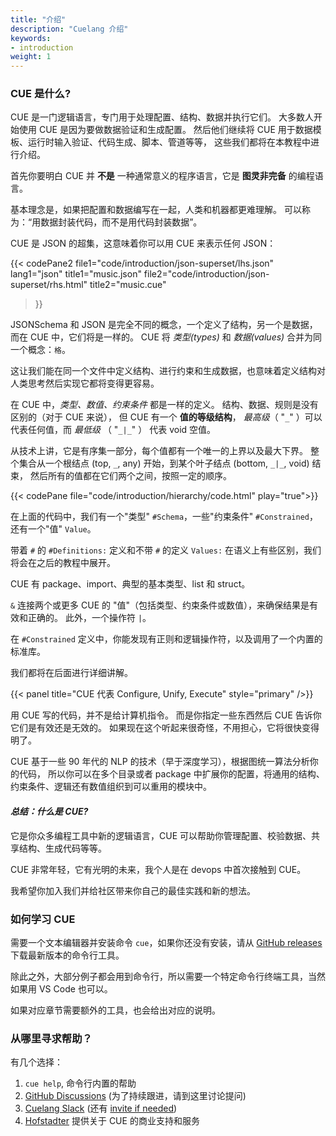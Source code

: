 ```yaml
---
title: "介绍"
description: "Cuelang 介绍"
keywords:
- introduction
weight: 1
---
```




### CUE 是什么?

CUE 是一门逻辑语言，专门用于处理配置、结构、数据并执行它们。
大多数人开始使用 CUE 是因为要做数据验证和生成配置。
然后他们继续将 CUE 用于数据模板、运行时输入验证、代码生成、脚本、管道等等，
这些我们都将在本教程中进行介绍。

首先你要明白 CUE 并 __不是__ 一种通常意义的程序语言，它是 __图灵非完备__ 的编程语言。

基本理念是，如果把配置和数据编写在一起，人类和机器都更难理解。
可以称为：“用数据封装代码，而不是用代码封装数据”。

CUE 是 JSON 的超集，这意味着你可以用 CUE 来表示任何 JSON：

{{< codePane2
  file1="code/introduction/json-superset/lhs.json" lang1="json" title1="music.json"
  file2="code/introduction/json-superset/rhs.html" title2="music.cue"
>}}

JSONSchema 和 JSON 是完全不同的概念，一个定义了结构，另一个是数据，而在 CUE 中，它们将是一样的。
CUE 将 _类型(types)_ 和 _数据(values)_ 合并为同一个概念：`格`。

这让我们能在同一个文件中定义结构、进行约束和生成数据，也意味着定义结构对人类思考然后实现它都将变得更容易。

在 CUE 中，_类型、数值、约束条件_ 都是一样的定义。
结构、数据、规则是没有区别的（对于 CUE 来说），
但 CUE 有一个 __值的等级结构__， _最高级_（ "`_`" ）可以代表任何值，而 _最低级_ （ "`_|_`" ） 代表 void 空值。

从技术上讲，它是有序集一部分，每个值都有一个唯一的上界以及最大下界。
整个集合从一个根结点 (top, `_`, any) 开始，到某个叶子结点 (bottom, `_|_`, void) 结束，
然后所有的值都在它们两个之间，按照一定的顺序。

{{< codePane file="code/introduction/hierarchy/code.html" play="true">}}

在上面的代码中，我们有一个"类型" `#Schema`，一些"约束条件" `#Constrained`，还有一个"值" `Value`。

带着 `#` 的 `#Definitions:` 定义和不带 `#` 的定义 `Values:` 在语义上有些区别，我们将会在之后的教程中展开。

CUE 有 package、import、典型的基本类型、list 和 struct。

`&` 连接两个或更多 CUE 的 "值"（包括类型、约束条件或数值），来确保结果是有效和正确的。 此外，一个操作符 `|`。

在 `#Constrained` 定义中，你能发现有正则和逻辑操作符，以及调用了一个内置的标准库。

我们都将在后面进行详细讲解。

{{< panel title="CUE 代表 Configure, Unify, Execute" style="primary" />}}


用 CUE 写的代码，并不是给计算机指令。
而是你指定一些东西然后 CUE 告诉你它们是有效还是无效的。
如果现在这个听起来很奇怪，不用担心，它将很快变得明了。

CUE 基于一些 90 年代的 NLP 的技术（早于深度学习），根据图统一算法分析你的代码，
所以你可以在多个目录或者 package 中扩展你的配置，将通用的结构、约束条件、逻辑还有数值组织到可以重用的模块中。

#### _总结：什么是 CUE?_

它是你众多编程工具中新的逻辑语言，CUE 可以帮助你管理配置、校验数据、共享结构、生成代码等等。

CUE 非常年轻，它有光明的未来，我个人是在 devops 中首次接触到 CUE。

我希望你加入我们并给社区带来你自己的最佳实践和新的想法。

### 如何学习 CUE

需要一个文本编辑器并安装命令 `cue`，如果你还没有安装，请从 
[GitHub releases](https://github.com/cuelang/cue/releases) 
下载最新版本的命令行工具。

除此之外，大部分例子都会用到命令行，所以需要一个特定命令行终端工具，当然如果用 VS Code 也可以。

如果对应章节需要额外的工具，也会给出对应的说明。

### 从哪里寻求帮助？

有几个选择：

1. `cue help`, 命令行内置的帮助
2. [GitHub Discussions](https://github.com/cuelang/cue/discussions) (为了持续跟进，请到这里讨论提问)
3. [Cuelang Slack](https://app.slack.com/client/TLUV4Q1ST/CLT3ULF6C) (还有 [invite if needed](https://join.slack.com/t/cuelang/shared_invite/enQtNzQwODc3NzYzNTA0LTAxNWQwZGU2YWFiOWFiOWQ4MjVjNGQ2ZTNlMmIxODc4MDVjMDg5YmIyOTMyMjQ2MTkzMTU5ZjA1OGE0OGE1NmE))
4. [Hofstadter](/getting-help/#hofstadter-commercial-support-for-cue) 提供关于 CUE 的商业支持和服务


